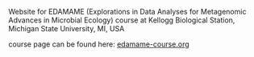 Website for EDAMAME (Explorations in Data Analyses for Metagenomic Advances in Microbial Ecology) course at Kellogg Biological Station, Michigan State University, MI, USA

course page can be found here: [edamame-course.org](http://edamame-course.org)